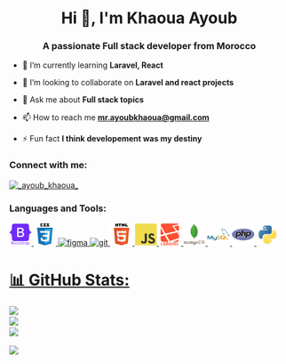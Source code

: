<h1 align="center">Hi 👋, I'm Khaoua Ayoub</h1>
<h3 align="center">A passionate Full stack developer from Morocco</h3>

- 🌱 I’m currently learning **Laravel, React**

- 👯 I’m looking to collaborate on **Laravel and react projects**

- 💬 Ask me about **Full stack topics**

- 📫 How to reach me **mr.ayoubkhaoua@gmail.com**

- ⚡ Fun fact **I think developement was my destiny**

<h3 align="left">Connect with me:</h3>
<p align="left">
<a href="https://instagram.com/_ayoub_khaoua_" target="blank"><img align="center" src="https://raw.githubusercontent.com/rahuldkjain/github-profile-readme-generator/master/src/images/icons/Social/instagram.svg" alt="_ayoub_khaoua_" height="30" width="40" /></a>
</p>

<h3 align="left">Languages and Tools:</h3>
<p align="left"> <a href="https://getbootstrap.com" target="_blank" rel="noreferrer"> <img src="https://raw.githubusercontent.com/devicons/devicon/master/icons/bootstrap/bootstrap-plain-wordmark.svg" alt="bootstrap" width="40" height="40"/> </a> <a href="https://www.w3schools.com/css/" target="_blank" rel="noreferrer"> <img src="https://raw.githubusercontent.com/devicons/devicon/master/icons/css3/css3-original-wordmark.svg" alt="css3" width="40" height="40"/> </a> <a href="https://www.figma.com/" target="_blank" rel="noreferrer"> <img src="https://www.vectorlogo.zone/logos/figma/figma-icon.svg" alt="figma" width="40" height="40"/> </a> <a href="https://git-scm.com/" target="_blank" rel="noreferrer"> <img src="https://www.vectorlogo.zone/logos/git-scm/git-scm-icon.svg" alt="git" width="40" height="40"/> </a> <a href="https://www.w3.org/html/" target="_blank" rel="noreferrer"> <img src="https://raw.githubusercontent.com/devicons/devicon/master/icons/html5/html5-original-wordmark.svg" alt="html5" width="40" height="40"/> </a> <a href="https://developer.mozilla.org/en-US/docs/Web/JavaScript" target="_blank" rel="noreferrer"> <img src="https://raw.githubusercontent.com/devicons/devicon/master/icons/javascript/javascript-original.svg" alt="javascript" width="40" height="40"/> </a> <a href="https://laravel.com/" target="_blank" rel="noreferrer"> <img src="https://raw.githubusercontent.com/devicons/devicon/master/icons/laravel/laravel-plain-wordmark.svg" alt="laravel" width="40" height="40"/> </a> <a href="https://www.mongodb.com/" target="_blank" rel="noreferrer"> <img src="https://raw.githubusercontent.com/devicons/devicon/master/icons/mongodb/mongodb-original-wordmark.svg" alt="mongodb" width="40" height="40"/> </a> <a href="https://www.mysql.com/" target="_blank" rel="noreferrer"> <img src="https://raw.githubusercontent.com/devicons/devicon/master/icons/mysql/mysql-original-wordmark.svg" alt="mysql" width="40" height="40"/> </a> <a href="https://www.php.net" target="_blank" rel="noreferrer"> <img src="https://raw.githubusercontent.com/devicons/devicon/master/icons/php/php-original.svg" alt="php" width="40" height="40"/> </a> <a href="https://www.python.org" target="_blank" rel="noreferrer"> <img src="https://raw.githubusercontent.com/devicons/devicon/master/icons/python/python-original.svg" alt="python" width="40" height="40"/> 

# 📊 GitHub Stats:
![](https://github-readme-stats.vercel.app/api?username=AyoubKhaoua&theme=default&hide_border=false&include_all_commits=true&count_private=true)<br/>
![](https://github-readme-streak-stats.herokuapp.com/?user=AyoubKhaoua&theme=default&hide_border=false)<br/>
![](https://github-readme-stats.vercel.app/api/top-langs/?username=AyoubKhaoua&theme=default&hide_border=false&include_all_commits=true&count_private=true&layout=compact)


[![](https://visitcount.itsvg.in/api?id=AyoubKhaoua&label=Profile%20Views&icon=5&pretty=true)](https://visitcount.itsvg.in)
